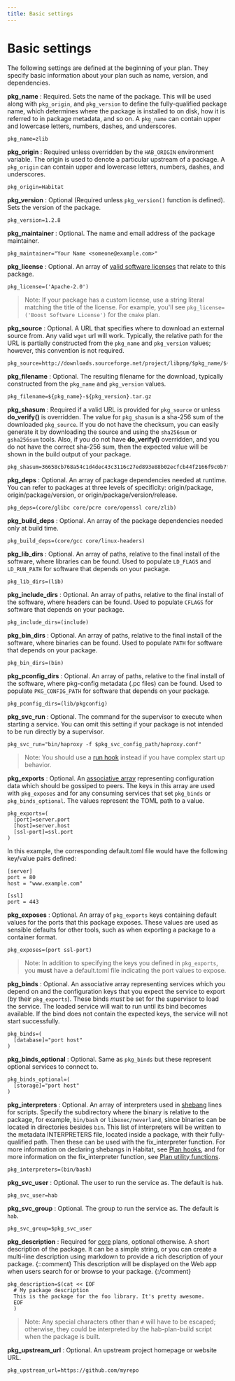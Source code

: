 ```yaml
---
title: Basic settings
---
```


# Basic settings
The following settings are defined at the beginning of your plan. They specify basic information about your plan such as name, version, and dependencies.

**pkg_name**
: Required. Sets the name of the package. This will be used along with `pkg_origin`, and `pkg_version` to define the fully-qualified package name, which determines where the package is installed to on disk, how it is referred to in package metadata, and so on. A `pkg_name` can contain upper and lowercase letters, numbers, dashes, and underscores.

~~~
pkg_name=zlib
~~~

**pkg_origin**
: Required unless overridden by the `HAB_ORIGIN` environment variable. The origin is used to denote a particular upstream of a package. A `pkg_origin` can contain upper and lowercase letters, numbers, dashes, and underscores.

~~~
pkg_origin=Habitat
~~~

**pkg_version**
: Optional (Required unless `pkg_version()` function is defined). Sets the version of the package.

~~~
pkg_version=1.2.8
~~~

**pkg_maintainer**
: Optional. The name and email address of the package maintainer.

~~~
pkg_maintainer="Your Name <someone@example.com>"
~~~

**pkg_license**
: Optional. An array of [valid software licenses](https://spdx.org/licenses/) that relate to this package.

~~~
pkg_license=('Apache-2.0')
~~~

> Note: If your package has a custom license, use a string literal matching the title of the license. For example, you'll see `pkg_license=('Boost Software License')` for the `cmake` plan.

**pkg_source**
: Optional. A URL that specifies where to download an external source from. Any valid `wget` url will work. Typically, the relative path for the URL is partially constructed from the `pkg_name` and `pkg_version` values; however, this convention is not required.

~~~
pkg_source=http://downloads.sourceforge.net/project/libpng/$pkg_name/${pkg_version}/${pkg_name}-${pkg_version}.tar.gz
~~~

**pkg_filename**
: Optional. The resulting filename for the download, typically constructed from the `pkg_name` and `pkg_version` values.

~~~
pkg_filename=${pkg_name}-${pkg_version}.tar.gz
~~~

**pkg_shasum**
: Required if a valid URL is provided for `pkg_source` or unless **do_verify()** is overridden. The value for `pkg_shasum` is a sha-256 sum of the downloaded `pkg_source`. If you do not have the checksum, you can easily generate it by downloading the source and using the `sha256sum` or `gsha256sum` tools. Also, if you do not have **do_verify()** overridden, and you do not have the correct sha-256 sum, then the expected value will be shown in the build output of your package.

~~~
pkg_shasum=36658cb768a54c1d4dec43c3116c27ed893e88b02ecfcb44f2166f9c0b7f2a0d
~~~

**pkg_deps**
: Optional. An array of package dependencies needed at runtime. You can refer to packages at three levels of specificity: origin/package, origin/package/version, or origin/package/version/release.

~~~
pkg_deps=(core/glibc core/pcre core/openssl core/zlib)
~~~

**pkg\_build\_deps**
: Optional. An array of the package dependencies needed only at build time.

~~~
pkg_build_deps=(core/gcc core/linux-headers)
~~~

**pkg\_lib\_dirs**
: Optional. An array of paths, relative to the final install of the software,
where libraries can be found. Used to populate `LD_FLAGS` and
`LD_RUN_PATH` for software that depends on your package.

~~~
pkg_lib_dirs=(lib)
~~~

**pkg\_include\_dirs**
: Optional. An array of paths, relative to the final install of the software,
where headers can be found. Used to populate `CFLAGS` for software
that depends on your package.

~~~
pkg_include_dirs=(include)
~~~

**pkg\_bin\_dirs**
: Optional. An array of paths, relative to the final install of the software,
where binaries can be found. Used to populate `PATH` for software
that depends on your package.

~~~
pkg_bin_dirs=(bin)
~~~

**pkg\_pconfig\_dirs**
: Optional. An array of paths, relative to the final install of the
software, where pkg-config metadata (.pc files) can be found. Used to
populate `PKG_CONFIG_PATH` for software that depends on your package.

~~~
pkg_pconfig_dirs=(lib/pkgconfig)
~~~

**pkg\_svc\_run**
: Optional. The command for the supervisor to execute when starting a service. You can omit this setting if your package is not intended to be run directly by a supervisor.

~~~
pkg_svc_run="bin/haproxy -f $pkg_svc_config_path/haproxy.conf"
~~~

> Note: You should use a [run hook](#hooks) instead if you have complex start up behavior.

**pkg_exports**
: Optional. An [associative array](http://www.linuxjournal.com/content/bash-associative-arrays) representing configuration data which should be gossiped to peers. The keys in this array are used with `pkg_exposes` and for any consuming services that set `pkg_binds` or `pkg_binds_optional`. The values represent the TOML path to a value.

~~~
pkg_exports=(
  [port]=server.port
  [host]=server.host
  [ssl-port]=ssl.port
)
~~~

In this example, the corresponding default.toml file would have the following key/value pairs defined:

~~~
[server]
port = 80
host = "www.example.com"

[ssl]
port = 443
~~~

**pkg_exposes**
: Optional. An array of `pkg_exports` keys containing default values for the ports that this package exposes. These values are used as sensible defaults for other tools, such as when exporting a package to a container format. 

~~~
pkg_exposes=(port ssl-port)
~~~

  > Note: In addition to specifying the keys you defined in `pkg_exports`, you **must** have a default.toml file indicating the port values to expose.

**pkg_binds**
: Optional. An associative array representing services which you depend on and the configuration keys that you expect the service to export (by their `pkg_exports`). These binds *must* be set for the supervisor to load the service. The loaded service will wait to run until its bind becomes available. If the bind does not contain the expected keys, the service will not start successfully.

~~~
pkg_binds=(
  [database]="port host"
)
~~~

**pkg\_binds\_optional**
: Optional. Same as `pkg_binds` but these represent optional services to connect to.

~~~
pkg_binds_optional=(
  [storage]="port host"
)
~~~

**pkg_interpreters**
: Optional. An array of interpreters used in [shebang](https://en.wikipedia.org/wiki/Shebang_(Unix)) lines for scripts. Specify the subdirectory where the binary is relative to the package, for example, `bin/bash` or `libexec/neverland`, since binaries can be located in directories besides `bin`. This list of interpreters will be written to the metadata INTERPRETERS file, located inside a package, with their fully-qualified path.  Then these can be used with the fix_interpreter function. For more information on declaring shebangs in Habitat, see [Plan hooks](#hooks), and for more information on the fix_interpreter function, see [Plan utility functions](#plan-utility-functions).

~~~
pkg_interpreters=(bin/bash)
~~~

**pkg\_svc\_user**
: Optional. The user to run the service as. The default is `hab`.

~~~
pkg_svc_user=hab
~~~

**pkg\_svc\_group**
: Optional. The group to run the service as. The default is `hab`.

~~~
pkg_svc_group=$pkg_svc_user
~~~

**pkg_description**
: Required for [core](https://github.com/habitat-sh/core-plans) plans, optional otherwise. A short description of the package. It can be a simple string, or you can create a multi-line description using markdown to provide a rich description of your package. {::comment} This description will be displayed on the Web app when users search for or browse to your package. {:/comment}

~~~
pkg_description=$(cat << EOF
  # My package description
  This is the package for the foo library. It's pretty awesome.
  EOF
  )
~~~

> Note: Any special characters other than `#` will have to be escaped; otherwise, they could be interpreted by the hab-plan-build script when the package is built.

**pkg\_upstream\_url**
: Optional. An upstream project homepage or website URL.

~~~
pkg_upstream_url=https://github.com/myrepo
~~~